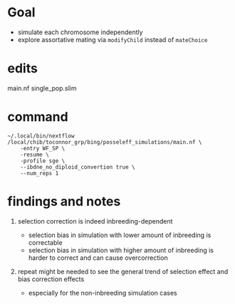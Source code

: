 # Goal

- simulate each chromosome independently
- explore assortative mating via `modifyChild` instead of `mateChoice`

# edits

main.nf
single_pop.slim



# command

```
~/.local/bin/nextflow /local/chib/toconnor_grp/bing/posseleff_simulations/main.nf \
    -entry WF_SP \
    -resume \
    -profile sge \
    --ibdne_no_diploid_convertion true \
    --num_reps 1 

```

# findings and notes

1. selection correction is indeed inbreeding-dependent
    - selection bias in simulation with lower amount of inbreeding is correctable
    - selection bias in simulation with higher amount of inbreeding is harder to correct and can cause overcorrection

2. repeat might be needed to see the general trend of selection effect and bias correction effects
    - especially for the non-inbreeding simulation cases
     